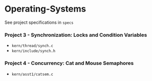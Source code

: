 # Operating-Systems

See project specifications in `specs`

### Project 3 - Synchronization: Locks and Condition Variables
- `kern/thread/synch.c`
- `kern/include/synch.h`
### Project 4 - Concurrency: Cat and Mouse Semaphores
- `kern/asst1/catsem.c`
